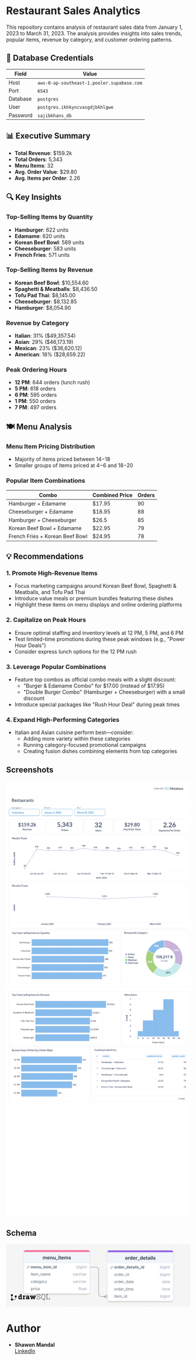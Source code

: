 # Restaurant Sales Analytics

This repository contains analysis of restaurant sales data from January 1, 2023 to March 31, 2023. The analysis provides insights into sales trends, popular items, revenue by category, and customer ordering patterns.

## 🔐 Database Credentials

| Field    | Value                                      |
|----------|--------------------------------------------|
| Host     | `aws-0-ap-southeast-1.pooler.supabase.com` |
| Port     | `6543`                                     |
| Database | `postgres`                                 |
| User     | `postgres.ikhkyncvasgdjbkhlgwe`            |
| Password | `sajibkhans_db`                            |

## 📊 Executive Summary

- **Total Revenue**: $159.2k
- **Total Orders**: 5,343
- **Menu Items**: 32
- **Avg. Order Value**: $29.80
- **Avg. Items per Order**: 2.26



## 🔍 Key Insights

### Top-Selling Items by Quantity
- **Hamburger**: 622 units
- **Edamame**: 620 units 
- **Korean Beef Bowl**: 589 units
- **Cheeseburger**: 583 units
- **French Fries**: 571 units

### Top-Selling Items by Revenue
- **Korean Beef Bowl**: $10,554.60
- **Spaghetti & Meatballs**: $8,436.50
- **Tofu Pad Thai**: $8,145.00
- **Cheeseburger**: $8,132.85
- **Hamburger**: $8,054.90

### Revenue by Category
- **Italian**: 31% ($49,357.54)
- **Asian**: 29% ($46,173.19)
- **Mexican**: 23% ($36,620.12)
- **American**: 18% ($28,659.22)


### Peak Ordering Hours
- **12 PM**: 644 orders (lunch rush)
- **5 PM**: 618 orders
- **6 PM**: 595 orders
- **1 PM**: 550 orders
- **7 PM**: 497 orders

## 🍽️ Menu Analysis

### Menu Item Pricing Distribution
- Majority of items priced between $14-$18
- Smaller groups of items priced at $4-$6 and $18-$20

### Popular Item Combinations
| Combo | Combined Price | Orders |
|-------|---------------|--------|
| Hamburger + Edamame | $17.95 | 90 |
| Cheeseburger + Edamame | $18.95 | 88 |
| Hamburger + Cheeseburger | $26.5 | 85 |
| Korean Beef Bowl + Edamame | $22.95 | 79 |
| French Fries + Korean Beef Bowl | $24.95 | 78 |

## 💡 Recommendations

### 1. Promote High-Revenue Items
- Focus marketing campaigns around Korean Beef Bowl, Spaghetti & Meatballs, and Tofu Pad Thai
- Introduce value meals or premium bundles featuring these dishes
- Highlight these items on menu displays and online ordering platforms

### 2. Capitalize on Peak Hours
- Ensure optimal staffing and inventory levels at 12 PM, 5 PM, and 6 PM
- Test limited-time promotions during these peak windows (e.g., "Power Hour Deals")
- Consider express lunch options for the 12 PM rush

### 3. Leverage Popular Combinations
- Feature top combos as official combo meals with a slight discount:
  - "Burger & Edamame Combo" for $17.00 (instead of $17.95)
  - "Double Burger Combo" (Hamburger + Cheeseburger) with a small discount
- Introduce special packages like "Rush Hour Deal" during peak times

### 4. Expand High-Performing Categories
- Italian and Asian cuisine perform best—consider:
  - Adding more variety within these categories
  - Running category-focused promotional campaigns
  - Creating fusion dishes combining elements from top categories



## Screenshots
![Restaurant Sales Dashboard](./images/1.jpg)
![Sales Analytics Details](./images/2.jpg)

## Schema
![Database Schema](./pdf/schema.png)


# Author 
- **Shawon Mandal**  
  [LinkedIn](https://www.linkedin.com/in/shawon-mandal-160440260/)


